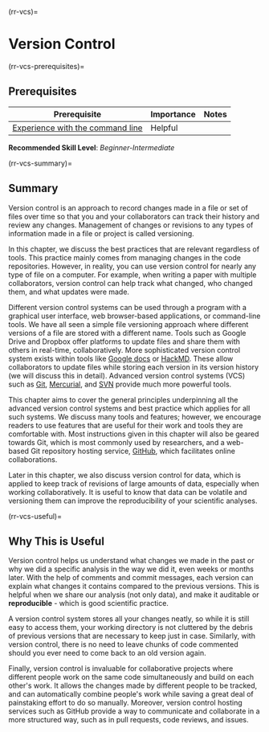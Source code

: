 (rr-vcs)=
# Version Control

(rr-vcs-prerequisites)=
## Prerequisites

| Prerequisite | Importance | Notes |
| -------------|----------|------|
|[Experience with the command line](https://programminghistorian.org/en/lessons/intro-to-bash) | Helpful |  |

**Recommended Skill Level**: _Beginner-Intermediate_

(rr-vcs-summary)=
## Summary

Version control is an approach to record changes made in a file or set of files over time so that you and your collaborators can track their history and review any changes.
Management of changes or revisions to any types of information made in a file or project is called versioning.

In this chapter, we discuss the best practices that are relevant regardless of tools.
This practice mainly comes from managing changes in the code repositories. 
However, in reality, you can use version control for nearly any type of file on a computer.
For example, when writing a paper with multiple collaborators, version control can help track what changed, who changed them, and what updates were made.

Different version control systems can be used through a program with a graphical user interface, web browser-based applications, or command-line tools.
We have all seen a simple file versioning approach where different versions of a file are stored with a different name.
Tools such as Google Drive and Dropbox offer platforms to update files and share them with others in real-time, collaboratively. 
More sophisticated version control system exists within tools like [Google docs](https://docs.google.com/) or [HackMD](http://hackmd.io/). 
These allow collaborators to update files while storing each version in its version history (we will discuss this in detail).
Advanced version control systems (VCS) such as [Git](https://en.wikipedia.org/wiki/Git), [Mercurial](https://www.mercurial-scm.org/), and [SVN](https://subversion.apache.org/) provide much more powerful tools.

This chapter aims to cover the general principles underpinning all the advanced version control systems and best practice which applies for all such systems.
We discuss many tools and features; however, we encourage readers to use features that are useful for their work and tools they are comfortable with.
Most instructions given in this chapter will also be geared towards Git, which is most commonly used by researchers, and a web-based Git repository hosting service, [GitHub](https://github.com/), which facilitates online collaborations.

Later in this chapter, we also discuss version control for data, which is applied to keep track of revisions of large amounts of data, especially when working collaboratively.
It is useful to know that data can be volatile and versioning them can improve the reproducibility of your scientific analyses.

(rr-vcs-useful)=
## Why This is Useful

Version control helps us understand what changes we made in the past or why we did a specific analysis in the way we did it, even weeks or months later.
With the help of comments and commit messages, each version can explain what changes it contains compared to the previous versions.
This is helpful when we share our analysis (not only data), and make it auditable or **reproducible** - which is good scientific practice.

A version control system stores all your changes neatly, so while it is still easy to access them, your working directory is not cluttered by the debris of previous versions that are necessary to keep just in case.
Similarly, with version control, there is no need to leave chunks of code commented should you ever need to come back to an old version again.

Finally, version control is invaluable for collaborative projects where different people work on the same code simultaneously and build on each other's work.
It allows the changes made by different people to be tracked, and can automatically combine people's work while saving a great deal of painstaking effort to do so manually.
Moreover, version control hosting services such as GitHub provide a way to communicate and collaborate in a more structured way, such as in pull requests, code reviews, and issues.
